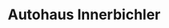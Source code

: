 ---
title: "Autohaus Innerbichler"
url: /ramsau-im-zillertal/autohaus-innerbichler/
shop: Autohaus
---